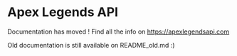 # Apex Legends API
Documentation has moved ! Find all the info on https://apexlegendsapi.com

Old documentation is still available on README_old.md :)
